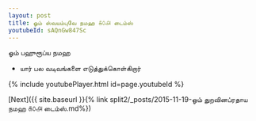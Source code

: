 ```yaml
---
layout: post
title: ஓம் ஸ்வயம்புவே நமஹ ௧௦௮ டைம்ஸ்
youtubeId: sAQnGw847Sc
---
```

 
 
 ஓம் பஹுரூப்ய நமஹ  
 
 -  யார் பல வடிவங்களை எடுத்துக்கொள்கிறார் 
 
  
 
  
 
 
 
 
 
 


{% include youtubePlayer.html id=page.youtubeId %}
 
[Next]({{ site.baseurl }}{% link  split2/_posts/2015-11-19-ஓம் துறவினப்ரதாய நமஹ ௧௦௮ டைம்ஸ்.md%})
 
